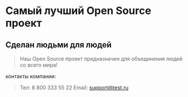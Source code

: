 # Самый лучший Open Source проект

## Сделан людьми для людей

> Наш Open Source проект предназначен для объединения людей со всего мира!

контакты компании:
> Тел: 8 800 333 55 22
> Email: support@test.ru
